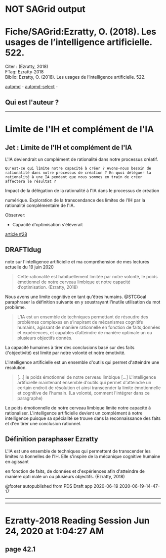 # NOT SAGrid output

# Fiche/SAGrid:Ezratty, O. (2018). Les usages de l’intelligence artificielle. 522.

Citer : (Ezratty, 2018)  
FTag: Ezratty-2018  
Biblio: Ezratty, O. (2018). Les usages de l’intelligence artificielle. 522.  


[automd](Ezratty-Les-usages-de-lintelligence-artificielle.pdf.automd.md) - [automd-select](Ezratty-Les-usages-de-lintelligence-artificielle.pdf.automd.select.md) - 

## Qui est l'auteur ?


----
# Limite de l'IH et complément de l'IA
## Jet : Limite de l'IH et complément de l'IA



L'IA deviendrait un complément de rationalité dans notre processus créatif.    

    Qu'est-ce qui limite notre capacité à créer ? Avons-nous besoin de rationalité dans notre processus de création ? En quoi déléguer la rationalité à une IA pendant que nous sommes en train de créer affectera le résultat ?
Impact de la délégation de la rationalité à l'IA dans le processus de création 


numérique.
    Exploration de la transcendance des limites de l'IH par la rationalité complémentaire de l'IA.

 Observer:
* Capacité d'optimisation s'élèverait


[article #28](https://github.com/jgwill/www.fichiers/issues/28)
## DRAFTIdug

note sur l'intelligence artificielle et ma compréhension de mes lectures actuelle du 19 juin 2020 

>Cette rationalité est habituellement limitée par notre volonté, le poids émotionnel de notre cerveau limbique et notre capacité d’optimisation. (Ezratty, 2018)

Nous avons une limite cognitive en tant qu'êtres humains.
@STCGoal paraphraser la définition suivante en y soustrayant l'inutile utilisation du mot problème.


>L’IA est un ensemble de techniques permettant de résoudre des problèmes complexes en s’inspirant de mécanismes cognitifs humains, agissant de manière rationnelle en fonction de faits,données et expériences, et capables d’atteindre de manière  optimale un ou plusieurs objectifs donnés.


La capacité humaines à tirer des conclusions basé sur des faits (l'objectivité) est limité par notre volonté et notre émotivité.




L'intelligence artificielle est un ensemble d'outils qui permet d'atteindre une résolution.
> [...] le poids émotionnel de notre cerveau limbique [...]
L'intelligence artificielle maintenant ensemble d'outils qui permet d'atteindre un certain endroit de résolution et ainsi transcender la limite émotionnelle et cognitive de l'humain. (La volonté, comment l'intégrer dans ce paragraphe)



Le poids émotionnelle de notre cerveau limbique limite notre capacité à rationaliser.
L'intelligence artificielle devient un complément à notre intelligence puisque sa spécialité se trouve dans la reconnaissance des faits et d'en tirer une conclusion rationnel.


## Définition paraphaser Ezratty

L'IA est une ensemble de techniques qui permettent de transcender les limites ra 
tionnelles de l'IH.  Elle s'inspire de la mécanique cognitive humaine en agissant  

en fonction de faits, de données et d'expériences afin d'atteindre de manière opti
male un ou plusieurs objectifs. (Ezratty, 2018)

@footer autopublished from PDS Draft app 2020-06-19 2020-06-19-14-47-17




----

______
# Ezratty-2018 Reading Session Jun 24, 2020 at 1:04:27 AM 
## page 42.1



